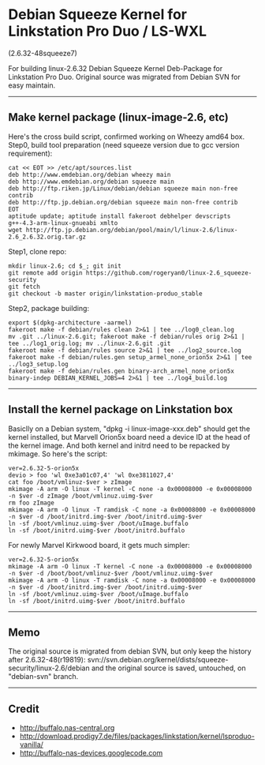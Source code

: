 Debian Squeeze Kernel for Linkstation Pro Duo / LS-WXL
======================================================
(2.6.32-48squeeze7) 

For building linux-2.6.32 Debian Squeeze Kernel Deb-Package for Linkstation Pro Duo.
Original source was migrated from Debian SVN for easy maintain.

----
Make kernel package (linux-image-2.6, etc)
----

Here's the cross build script, confirmed working on Wheezy amd64 box.
Step0, build tool preparation (need squeeze version due to gcc version requirement):

	cat << EOT >> /etc/apt/sources.list
	deb http://www.emdebian.org/debian wheezy main
	deb http://www.emdebian.org/debian squeeze main
	deb http://ftp.riken.jp/Linux/debian/debian squeeze main non-free contrib
	deb http://ftp.jp.debian.org/debian squeeze main non-free contrib
	EOT
	aptitude update; aptitude install fakeroot debhelper devscripts g++-4.3-arm-linux-gnueabi xmlto
	wget http://ftp.jp.debian.org/debian/pool/main/l/linux-2.6/linux-2.6_2.6.32.orig.tar.gz

Step1, clone repo:

	mkdir linux-2.6; cd $_; git init
	git remote add origin https://github.com/rogeryan0/linux-2.6_squeeze-security
	git fetch
	git checkout -b master origin/linkstation-produo_stable

Step2, package building:

	export $(dpkg-architecture -aarmel)
	fakeroot make -f debian/rules clean 2>&1 | tee ../log0_clean.log
	mv .git ../linux-2.6.git; fakeroot make -f debian/rules orig 2>&1 | tee ../log1_orig.log; mv ../linux-2.6.git .git
	fakeroot make -f debian/rules source 2>&1 | tee ../log2_source.log
	fakeroot make -f debian/rules.gen setup_armel_none_orion5x 2>&1 | tee ../log3_setup.log
	fakeroot make -f debian/rules.gen binary-arch_armel_none_orion5x binary-indep DEBIAN_KERNEL_JOBS=4 2>&1 | tee ../log4_build.log


----
Install the kernel package on Linkstation box
----

Basiclly on a Debian system, "dpkg -i linux-image-xxx.deb" should get the kernel installed, but Marvell Orion5x board need a device ID at the head of the kernel image. And both kernel and initrd need to be repacked by mkimage. So here's the script:

	ver=2.6.32-5-orion5x
	devio > foo 'wl 0xe3a01c07,4' 'wl 0xe3811027,4'
	cat foo /boot/vmlinuz-$ver > zImage
	mkimage -A arm -O linux -T kernel -C none -a 0x00008000 -e 0x00008000 -n $ver -d zImage /boot/vmlinuz.uimg-$ver
	rm foo zImage
	mkimage -A arm -O linux -T ramdisk -C none -a 0x00008000 -e 0x00008000 -n $ver -d /boot/initrd.img-$ver /boot/initrd.uimg-$ver
	ln -sf /boot/vmlinuz.uimg-$ver /boot/uImage.buffalo
	ln -sf /boot/initrd.uimg-$ver /boot/initrd.buffalo

For newly Marvel Kirkwood board, it gets much simpler:

	ver=2.6.32-5-orion5x
	mkimage -A arm -O linux -T kernel -C none -a 0x00008000 -e 0x00008000 -n $ver -d /boot/boot/vmlinuz-$ver /boot/vmlinuz.uimg-$ver
	mkimage -A arm -O linux -T ramdisk -C none -a 0x00008000 -e 0x00008000 -n $ver -d /boot/initrd.img-$ver /boot/initrd.uimg-$ver
	ln -sf /boot/vmlinuz.uimg-$ver /boot/uImage.buffalo
	ln -sf /boot/initrd.uimg-$ver /boot/initrd.buffalo


----
Memo
----

The original source is migrated from debian SVN, but only keep the history after 2.6.32-48(r19819):
	svn://svn.debian.org/kernel/dists/squeeze-security/linux-2.6/debian
and the original source is saved, untouched, on "debian-svn" branch.


----
Credit
----

- http://buffalo.nas-central.org
- http://download.prodigy7.de/files/packages/linkstation/kernel/lsproduo-vanilla/
- http://buffalo-nas-devices.googlecode.com
